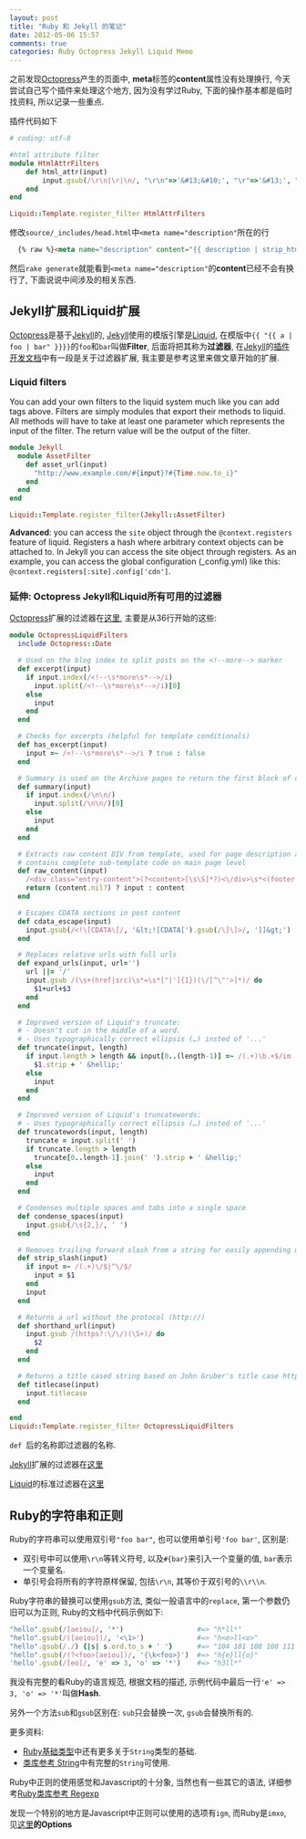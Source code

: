 ```yaml
---
layout: post
title: "Ruby 和 Jekyll 的笔记"
date: 2012-05-06 15:57
comments: true
categories: Ruby Octopress Jekyll Liquid Memo
---
```


之前发现[Octopress][]产生的页面中, **meta**标签的**content**属性没有处理换行, 今天尝试自己写个插件来处理这个地方, 因为没有学过Ruby, 下面的操作基本都是临时找资料, 所以记录一些重点.

插件代码如下

``` ruby plugins/html_attr_filter.rb
# coding: utf-8

#html attribute filter
module HtmlAttrFilters
    def html_attr(input)
        input.gsub(/\r\n|\r|\n/, "\r\n"=>'&#13;&#10;', "\r"=>'&#13;', "\n"=>'&#10;')
    end
end

Liquid::Template.register_filter HtmlAttrFilters
```

修改`source/_includes/head.html`中`<meta name="description"`所在的行

``` html source/_includes/head.html
  {% raw %}<meta name="description" content="{{ description | strip_html | condense_spaces | truncate:150 | html_attr }}">{% endraw %}
```

然后`rake generate`就能看到`<meta name="description"`的**content**已经不会有换行了, 下面说说中间涉及的相关东西.

<!-- more -->

Jekyll扩展和Liquid扩展
----------------------

[Octopress][]是基于[Jekyll][]的, [Jekyll][]使用的模版引擎是[Liquid][], 在模版中`{{ "{{ a | foo | bar" }}}}`的`foo`和`bar`叫做**Filter**, 后面将把其称为**过滤器**, 在[Jekyll][]的[插件开发文档](https://github.com/mojombo/jekyll/wiki/Plugins)中有一段是关于过滤器扩展, 我主要是参考这里来做文章开始的扩展.


### Liquid filters

You can add your own filters to the liquid system much like you can add tags above. Filters are simply modules that export their methods to liquid. All methods will have to take at least one parameter which represents the input of the filter. The return value will be the output of the filter.

``` ruby
module Jekyll
  module AssetFilter
    def asset_url(input)      
      "http://www.example.com/#{input}?#{Time.now.to_i}"
    end
  end
end

Liquid::Template.register_filter(Jekyll::AssetFilter)
```

**Advanced**: you can access the `site` object through the `@context.registers` feature of liquid. Registers a hash where arbitrary context objects can be attached to. In Jekyll you can access the site object through registers. As an example, you can access the global configuration (_config.yml) like this: `@context.registers[:site].config['cdn']`.


### 延伸: Octopress Jekyll和Liquid所有可用的过滤器

[Octopress][]扩展的过滤器在[这里](https://github.com/imathis/octopress/blob/master/plugins/octopress_filters.rb), 主要是从36行开始的这些:

``` ruby plugins/octopress_filters.rb
module OctopressLiquidFilters
  include Octopress::Date

  # Used on the blog index to split posts on the <!--more--> marker
  def excerpt(input)
    if input.index(/<!--\s*more\s*-->/i)
      input.split(/<!--\s*more\s*-->/i)[0]
    else
      input
    end
  end

  # Checks for excerpts (helpful for template conditionals)
  def has_excerpt(input)
    input =~ /<!--\s*more\s*-->/i ? true : false
  end

  # Summary is used on the Archive pages to return the first block of content from a post.
  def summary(input)
    if input.index(/\n\n/)
      input.split(/\n\n/)[0]
    else
      input
    end
  end

  # Extracts raw content DIV from template, used for page description as {{ content }}
  # contains complete sub-template code on main page level
  def raw_content(input)
    /<div class="entry-content">(?<content>[\s\S]*?)<\/div>\s*<(footer|\/article)>/ =~ input
    return (content.nil?) ? input : content
  end

  # Escapes CDATA sections in post content
  def cdata_escape(input)
    input.gsub(/<!\[CDATA\[/, '&lt;![CDATA[').gsub(/\]\]>/, ']]&gt;')
  end

  # Replaces relative urls with full urls
  def expand_urls(input, url='')
    url ||= '/'
    input.gsub /(\s+(href|src)\s*=\s*["|']{1})(\/[^\"'>]*)/ do
      $1+url+$3
    end
  end

  # Improved version of Liquid's truncate:
  # - Doesn't cut in the middle of a word.
  # - Uses typographically correct ellipsis (…) insted of '...'
  def truncate(input, length)
    if input.length > length && input[0..(length-1)] =~ /(.+)\b.+$/im
      $1.strip + ' &hellip;'
    else
      input
    end
  end

  # Improved version of Liquid's truncatewords:
  # - Uses typographically correct ellipsis (…) insted of '...'
  def truncatewords(input, length)
    truncate = input.split(' ')
    if truncate.length > length
      truncate[0..length-1].join(' ').strip + ' &hellip;'
    else
      input
    end
  end

  # Condenses multiple spaces and tabs into a single space
  def condense_spaces(input)
    input.gsub(/\s{2,}/, ' ')
  end

  # Removes trailing forward slash from a string for easily appending url segments
  def strip_slash(input)
    if input =~ /(.+)\/$|^\/$/
      input = $1
    end
    input
  end

  # Returns a url without the protocol (http://)
  def shorthand_url(input)
    input.gsub /(https?:\/\/)(\S+)/ do
      $2
    end
  end

  # Returns a title cased string based on John Gruber's title case http://daringfireball.net/2008/08/title_case_update
  def titlecase(input)
    input.titlecase
  end

end
Liquid::Template.register_filter OctopressLiquidFilters
```

`def `后的名称即过滤器的名称.

[Jekyll][]扩展的过滤器在[这里](https://github.com/mojombo/jekyll/wiki/Liquid-Extensions)

[Liquid][]的标准过滤器在[这里](https://github.com/shopify/liquid/wiki/liquid-for-designers)


Ruby的字符串和正则
------------------

Ruby的字符串可以使用双引号`"foo bar"`, 也可以使用单引号`'foo bar'`, 区别是:

*   双引号中可以使用`\r\n`等转义符号, 以及`#{bar}`来引入一个变量的值, `bar`表示一个变量名.
*   单引号会将所有的字符原样保留, 包括`\r\n`, 其等价于双引号的`\\r\\n`.

Ruby字符串的替换可以使用`gsub`方法, 类似一般语言中的`replace`, 第一个参数仍旧可以为正则, Ruby的文档中代码示例如下:

``` ruby String#gsub
"hello".gsub(/[aeiou]/, '*')                  #=> "h*ll*"
"hello".gsub(/([aeiou])/, '<\1>')             #=> "h<e>ll<o>"
"hello".gsub(/./) {|s| s.ord.to_s + ' '}      #=> "104 101 108 108 111 "
"hello".gsub(/(?<foo>[aeiou])/, '{\k<foo>}')  #=> "h{e}ll{o}"
'hello'.gsub(/[eo]/, 'e' => 3, 'o' => '*')    #=> "h3ll*"
```

我没有完整的看Ruby的语言规范, 根据文档的描述, 示例代码中最后一行`'e' => 3, 'o' => '*'`叫做**Hash**.

另外一个方法`sub`和`gsub`区别在: `sub`只会替换一次, `gsub`会替换所有的.

更多资料:

*    [Ruby基础类型](http://www.ruby-doc.org/docs/ProgrammingRuby/html/tut_stdtypes.html)中还有更多关于`String`类型的基础.
*    [类库参考 String](http://www.ruby-doc.org/core-1.9.3/String.html)中有完整的`String`可使用.

Ruby中正则的使用感觉和Javascript的十分象, 当然也有一些其它的语法, 详细参考[Ruby类库参考 Regexp](http://www.ruby-doc.org/core-1.9.3/Regexp.html)

发现一个特别的地方是Javascript中正则可以使用的选项有`igm`, 而Ruby是`imxo`, 见[这里](http://www.ruby-doc.org/core-1.9.3/Regexp.html)**的Options**


[Octopress]: http://octopress.org/
[Jekyll]: https://github.com/mojombo/jekyll
[Liquid]: https://github.com/Shopify/liquid/wiki